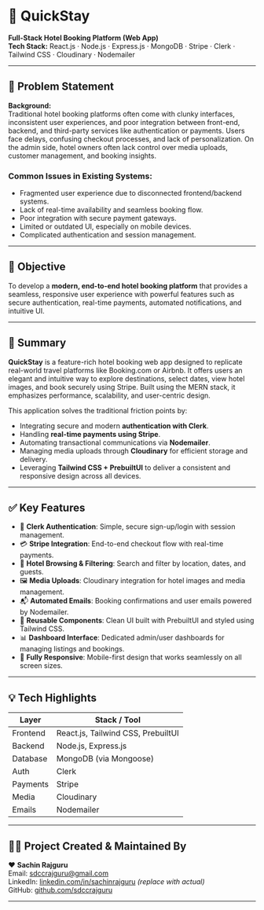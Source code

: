 # 🏨 QuickStay

**Full-Stack Hotel Booking Platform (Web App)**  
**Tech Stack:** React.js · Node.js · Express.js · MongoDB · Stripe · Clerk · Tailwind CSS · Cloudinary · Nodemailer

---

## 📌 Problem Statement

**Background:**  
Traditional hotel booking platforms often come with clunky interfaces, inconsistent user experiences, and poor integration between front-end, backend, and third-party services like authentication or payments. Users face delays, confusing checkout processes, and lack of personalization. On the admin side, hotel owners often lack control over media uploads, customer management, and booking insights.

### Common Issues in Existing Systems:

- Fragmented user experience due to disconnected frontend/backend systems.
- Lack of real-time availability and seamless booking flow.
- Poor integration with secure payment gateways.
- Limited or outdated UI, especially on mobile devices.
- Complicated authentication and session management.

---

## 🎯 Objective

To develop a **modern, end-to-end hotel booking platform** that provides a seamless, responsive user experience with powerful features such as secure authentication, real-time payments, automated notifications, and intuitive UI.

---

## 🧾 Summary

**QuickStay** is a feature-rich hotel booking web app designed to replicate real-world travel platforms like Booking.com or Airbnb. It offers users an elegant and intuitive way to explore destinations, select dates, view hotel images, and book securely using Stripe. Built using the MERN stack, it emphasizes performance, scalability, and user-centric design.

This application solves the traditional friction points by:

- Integrating secure and modern **authentication with Clerk**.
- Handling **real-time payments using Stripe**.
- Automating transactional communications via **Nodemailer**.
- Managing media uploads through **Cloudinary** for efficient storage and delivery.
- Leveraging **Tailwind CSS + PrebuiltUI** to deliver a consistent and responsive design across all devices.

---

## ✅ Key Features

- 🔐 **Clerk Authentication**: Simple, secure sign-up/login with session management.
- 💳 **Stripe Integration**: End-to-end checkout flow with real-time payments.
- 🏨 **Hotel Browsing & Filtering**: Search and filter by location, dates, and guests.
- 🖼️ **Media Uploads**: Cloudinary integration for hotel images and media management.
- 📬 **Automated Emails**: Booking confirmations and user emails powered by Nodemailer.
- 🧩 **Reusable Components**: Clean UI built with PrebuiltUI and styled using Tailwind CSS.
- 📊 **Dashboard Interface**: Dedicated admin/user dashboards for managing listings and bookings.
- 📱 **Fully Responsive**: Mobile-first design that works seamlessly on all screen sizes.

---

## 💡 Tech Highlights

| Layer      | Stack / Tool            |
|------------|--------------------------|
| Frontend   | React.js, Tailwind CSS, PrebuiltUI |
| Backend    | Node.js, Express.js       |
| Database   | MongoDB (via Mongoose)    |
| Auth       | Clerk                     |
| Payments   | Stripe                    |
| Media      | Cloudinary                |
| Emails     | Nodemailer                |

---

## 👨‍💻 Project Created & Maintained By

❤️ **Sachin Rajguru**  
Email: sdccrajguru@gmail.com  
LinkedIn: [linkedin.com/in/sachinrajguru](https://linkedin.com/in/sachinrajguru) *(replace with actual)*  
GitHub: [github.com/sdccrajguru](https://github.com/sdccrajguru)

---

